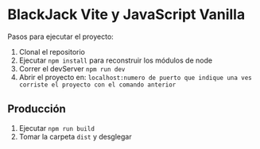 # BlackJack Vite y JavaScript Vanilla

Pasos para ejecutar el proyecto:
1. Clonal el repositorio
2. Ejecutar ```npm install``` para reconstruir los módulos de node
3. Correr el devServer ```npm run dev```
4. Abrir el proyecto en: ```localhost:numero de puerto que indique una ves corriste el proyecto con el comando anterior```

## Producción
1. Ejecutar ```npm run build```
2. Tomar la carpeta ```dist``` y desglegar